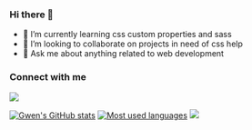 ### Hi there 👋

- 🌱 I’m currently learning css custom properties and sass
- 👯 I’m looking to collaborate on projects in need of css help
- 💬 Ask me about anything related to web development

### Connect with me

[![](https://img.shields.io/badge/linkedin-%230077B5.svg?style=for-the-badge&logo=linkedin)](https://www.linkedin.com/in/gmagnenat/)

[![Gwen's GitHub stats](https://github-readme-stats.vercel.app/api?username=gmagnenat&show_icons=true&theme=tokyonight)](https://github.com/anuraghazra/github-readme-stats)
[![Most used languages](https://github-readme-stats.vercel.app/api/top-langs?username=gmagnenat&layout=compact&theme=tokyonight)](https://github.com/anuraghazra/github-readme-stats)
[![](https://github-readme-streak-stats.herokuapp.com/?user=gmagnenat&theme=tokyonight)](https://github.com/anuraghazra/github-readme-stats)
